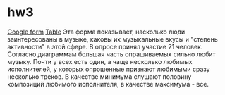 # hw3
[Google form](https://goo.gl/forms/TvRhJ5P24i3bT0aD2)
[Table](https://docs.google.com/spreadsheets/d/1Gl2v-XSfdcLbKC5Bnvk7GHKXXh2OmwB-3K36-fmfd3w/edit#gid=951042565)
Эта форма показывает, насколько люди заинтересованы в музыке, каковы их музыкальные вкусы и "степень активности" в этой сфере. В опросе принял участие 21 человек.
Согласно диаграммам большая часть опрашиваемых сильно любит музыку. Почти у всех есть один, а чаще несколько любимых исполнителей, у которых опрошенные признают любимыми сразу несколько треков. В качестве минимума слушают половину композиций любимого исполнителя, в качестве максимума - все. 
